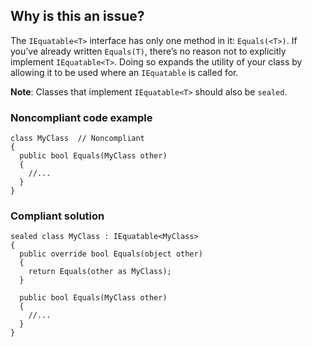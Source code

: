 ## Why is this an issue?

The `IEquatable<T>` interface has only one method in it: `Equals(<T>)`. If you’ve already written
`Equals(T)`, there’s no reason not to explicitly implement `IEquatable<T>`. Doing so expands the utility of your class by
allowing it to be used where an `IEquatable` is called for.

**Note**: Classes that implement `IEquatable<T>` should also be `sealed`.

### Noncompliant code example

    class MyClass  // Noncompliant
    {
      public bool Equals(MyClass other)
      {
        //...
      }
    }

### Compliant solution

    sealed class MyClass : IEquatable<MyClass>
    {
      public override bool Equals(object other)
      {
        return Equals(other as MyClass);
      }
    
      public bool Equals(MyClass other)
      {
        //...
      }
    }